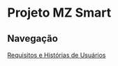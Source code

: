 # Projeto MZ Smart

## Navegação
[Requisitos e Histórias de Usuários](./Documentation/RequisitosEusuarios.md)